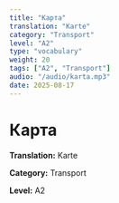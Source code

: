 ```yaml
---
title: "Карта"
translation: "Karte"
category: "Transport"
level: "A2"
type: "vocabulary"
weight: 20
tags: ["A2", "Transport"]
audio: "/audio/karta.mp3"
date: 2025-08-17
---
```


# Карта

**Translation:** Karte

**Category:** Transport

**Level:** A2

